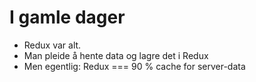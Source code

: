 # I gamle dager

- Redux var alt.
- Man pleide å hente data og lagre det i Redux
- Men egentlig: Redux === 90 % cache for server-data
